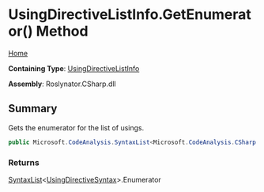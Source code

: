 # UsingDirectiveListInfo\.GetEnumerator\(\) Method

[Home](../../../../../README.md)

**Containing Type**: [UsingDirectiveListInfo](../README.md)

**Assembly**: Roslynator\.CSharp\.dll

## Summary

Gets the enumerator for the list of usings\.

```csharp
public Microsoft.CodeAnalysis.SyntaxList<Microsoft.CodeAnalysis.CSharp.Syntax.UsingDirectiveSyntax>.Enumerator GetEnumerator()
```

### Returns

[SyntaxList](https://docs.microsoft.com/en-us/dotnet/api/microsoft.codeanalysis.syntaxlist-1)\<[UsingDirectiveSyntax](https://docs.microsoft.com/en-us/dotnet/api/microsoft.codeanalysis.csharp.syntax.usingdirectivesyntax)>\.Enumerator

